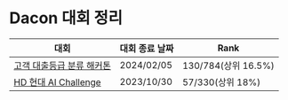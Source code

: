 # Dacon 대회 정리

| 대회 | 대회 종료 날짜 | Rank |
| --- | --- | --- |
| [고객 대출등급 분류 해커톤](https://github.com/pjj11005/ML_Competition/tree/main/Dacon/Customer_loan_classification)| 2024/02/05 | 130/784(상위 16.5%) |
| [HD 현대 AI Challenge](https://github.com/pjj11005/ML_Competition/tree/main/Dacon/HD_AI_Challenge) | 2023/10/30 | 57/330(상위 18%) |
